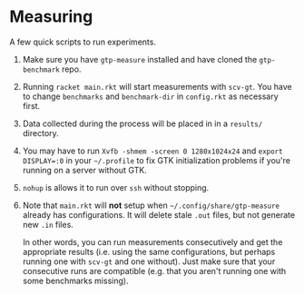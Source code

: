 # Measuring

A few quick scripts to run experiments.

1. Make sure you have `gtp-measure` installed and have cloned
   the `gtp-benchmark` repo.
2. Running `racket main.rkt` will start measurements with
   `scv-gt`. You have to change `benchmarks` and `benchmark-dir`
   in `config.rkt` as necessary first.
3. Data collected during the process will be placed in
   in a `results/` directory.
4. You may have to run
   `Xvfb -shmem -screen 0 1280x1024x24` and
   `export DISPLAY=:0` in your `~/.profile` to fix
   GTK initialization problems if you're running on a server
   without GTK.
5. `nohup` is allows it to run over `ssh` without
   stopping.
6. Note that `main.rkt` will **not** setup when
   `~/.config/share/gtp-measure` already has configurations.
   It will delete stale `.out` files, but not generate new
   `.in` files.

   In other words, you can run measurements consecutively
   and get the appropriate results (i.e. using the same
   configurations, but perhaps running one with `scv-gt`
   and one without). Just make sure that your consecutive
   runs are compatible (e.g. that you aren't running one
   with some benchmarks missing).
